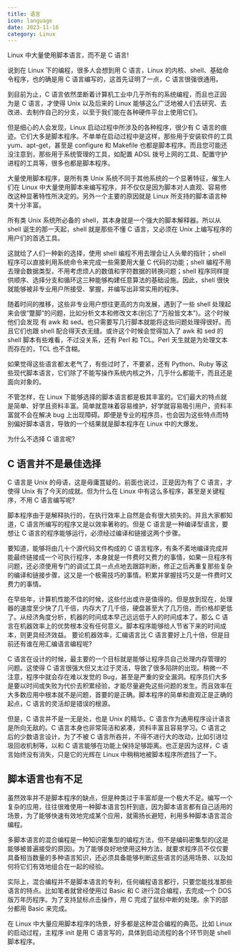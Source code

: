 ```yaml
---
title: 语言
icon: language
date: 2023-11-16
category: Linux
---
```


Linux 中大量使用脚本语言，而不是 C 语言!

<!-- more -->

说到在 Linux 下的编程，很多人会想到用 C 语言，Linux 的内核、shell、基础命令程序，也的确是用 C 语言编写的，这首先证明了一点，C 语言很强很通用。

到目前为止，C 语言依然垄断着计算机工业中几乎所有的系统编程，而且也正因为是 C 语言，才使得 Unix 以及后来的 Linux 能够这么广泛地被人们去研究、去改进、去制作自己的分支，以至于我们能在各种硬件平台上使用它们。

但是细心的人会发现，Linux 启动过程中所涉及的各种程序，很少有 C 语言的痕迹。它们大多是脚本程序。不单单在启动过程中是这样，那些用于安装软件的工具 yum、apt-get，甚至是 configure 和 Makefile 也都是脚本程序。而且您可能还没注意到，那些用于系统管理的工具，如配置 ADSL 拨号上网的工具、配置守护进程的工具等，很多也都是脚本程序。

大量使用脚本程序，是所有类 Unix 系统不同于其他系统的一个显著特征，催生人们在 Linux 中大量使用脚本来编写程序，并不仅仅是因为脚本对人直观、容易修改这种显著特性所决定的。另外一个主要的原因就是 Linux 所支持的脚本语言种类十分丰富。

所有类 Unix 系统所必备的 shell，其本身就是一个强大的脚本解释器。所以从 shell 诞生的那一天起，shell 就是那些不懂 C 语言，又必须在 Unix 上编写程序的用户们的首选工具。

这就给了人们一种新的选择，使用 shell 编程不用去理会让人头晕的指针；shell 程序可以直接利用系统命令来完成一些需要用大量 C 代码的功能；shell 编程不用去理会数据类型，不用考虑烦人的数值和字符数据的转换问题；shell 程序同样提供顺序、选择分支和循环这三种能够构建任意算法的基础设施。因此，shell 很快就能够被非专业用户所接受、掌握，并编写出非常实用的程序。

随着时间的推移，这些非专业用户想往更高的方向发展，遇到了一些 shell 处理起来会很“蹩脚”的问题，比如分析文本和修改文本(别忘了“万般皆文本”)。这个时候他们会发现 有 awk 和 sed。也只需要写几行脚本就能将这些问题处理得很好。而且它们也跟 shell 配合得天衣无缝。或许这个时候会觉得加入了 awk 和 sed 的 shell 脚本有些难看，不过没关系，还有 Perl 和 TCL。Perl 天生就是为处理文本而存在的，TCL 也不含糊。

如果觉得这些语言都太老气了，有些过时了，不要紧，还有 Python、Ruby 等这些现代脚本语言，它们除了不能写操作系统内核之外，几乎什么都能干，而且还是面向对象的。

不管怎样，在 Linux 下能够选择的脚本语言都是极其丰富的。它们最大的特点就是简单、好学且资料丰富。简单就意味着容易维护，好学就容易吸引用户，资料丰富就不会在解决 bug 上出现障碍。即便是专业的程序员，也会因为这些特点而特别偏好脚本语言，导致的一个结果就是脚本程序在 Linux 中的大爆发。

为什么不选择 C 语言呢?

## C 语言并不是最佳选择

C 语言是 Unix 的母语，这是毋庸罝疑的。前面也说过，正是因为有了 C 语言，才使得 Unix 有了今天的成就。但为什么在 Linux 中有这么多程序，甚至是关键程序，不用 C 语言编写呢?

脚本程序由于是解释执行的，在执行效率上自然是会有很大损失的。并且大家都知道，C 语言所编写的程序又是以效率著称的。但是 C 语言是一种编译型语言，要想让 C 语言的程序能够运行，必须经过编译和链接这两个步骤。

要知道，能够将由几十个源代码文件构成的 C 语言程序，有条不紊地编译完成并能最终链接成一个可执行程序，本身就是一件费时又费力的事情，如果一旦程序有问题，还必须使用专门的调试工具一点点地去跟踪判断，修正之后再重复那些复杂的编译和链接步骤，这又是一个极需技巧的事情。积累并掌握技巧又是一件费时又费力的事情。

在早些年，计算机性能不佳的时候，这些付出或许是值得的。但是放到现在，处理器的速度至少快了几千倍，内存大了几千倍，硬盘甚至大了几万倍，而价格却更低了。从经济角度分析，机器的时间成本早己远远低于人的时间成本了。那么 C 语言在机器效率上的优势根本没有任何意义。脚本程序能够给人节省下来的时间成本，则更具经济效益。
要论机器效率，汇编语言比 C 语言要好上几十倍，但是目前还有谁在用汇编语言编程呢?

C 语言在设计的时候，最主要的一个目标就是能够让程序员自己处理内存管理的问题。这使得 C 语言很强大但又太过于灵活，导致了很多陷阱的出现。稍微一不注意，程序中就会存在难以发觉的 Bug，甚至是严重的安全漏洞。程序员们大多是要以时间或失败为代价去积累经验，才能尽量避免这些问题的发生。而且效率在大多数应用中根本就不是问题，首要的是正确。脚本程序的简单和直观正是正确的起点，C 语言的灵活却是错误的根源。

但是，C 语言并不是一无是处，也是 Unix 的精华。C 语言作为通用程序设计语言是所向无敌的。C 语言本身也非常简洁和紧凑，资料丰富且容易学习。C 语言之后的少数语言设计，为了不被 C 语言所吞并，不得不进行大的改动，比如引进垃圾回收机制等，以和 C 语言能够在功能上保持足够距离。也正是因为这样，C 语言始终没有消失，只是它的光辉在 Linux 中稍稍地被脚本程序所遮挡了一下。

## 脚本语言也有不足

虽然效率并不是脚本程序的缺点，但是种类过于丰富却是一个极大不足。编写一个复杂的应用，往往很难使用一种脚本语言包杆到底，因为脚本语言都有自己适用的场景，为了能够快速有效地完成某个应用，就需扬长避短，利用多种脚本语言混合编程。

多脚本语言的混合编程是一种知识密集型的编程方法，但不是编码密集型的(这是能够被普遍接受的原因)。为了能够良好地使用这种方法，就要求程序员不仅仅要具备相当数量的多种语言知识，还必须具备能够判断这些语言的适用场景、以及如何将它们有效地组合在一起的经验。

实际上，混合编程并不是脚本语言的专利，任何编程语言都行，只要您能找准那些语言的特点。比如笔者就曾经使用过 Basic 和 C 进行混合编程，去完成一个 DOS 版万年历程序。为了支持鼠标点击操作，用 C 完成了鼠标中断的处理。余下的部分都用 Basic 来完成。

在 Linux 中大量应用脚本程序的场景，好多都是这种混合编程的典范。比如 Linux 的启动过程，主程序 init 是用 C 语言写的，具体到启动流程的各个环节则是 shell 脚本程序。
